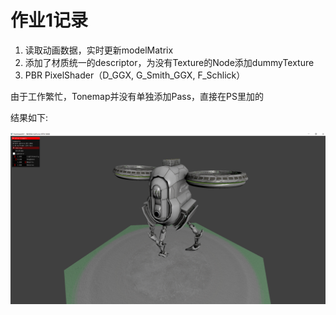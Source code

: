 # 作业1记录
1. 读取动画数据，实时更新modelMatrix
2. 添加了材质统一的descriptor，为没有Texture的Node添加dummyTexture
3. PBR PixelShader（D_GGX, G_Smith_GGX, F_Schlick）

由于工作繁忙，Tonemap并没有单独添加Pass，直接在PS里加的

结果如下:  

![image](Result.png)
